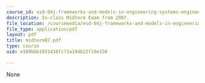 ```yaml
---
course_id: esd-04j-frameworks-and-models-in-engineering-systems-engineering-system-design-spring-2007
description: In-class Midterm Exam from 2007.
file_location: /coursemedia/esd-04j-frameworks-and-models-in-engineering-systems-engineering-system-design-spring-2007/e189bbb1931438fc73a19db22f19e150_midterm07.pdf
file_type: application/pdf
layout: pdf
title: midterm07.pdf
type: course
uid: e189bbb1931438fc73a19db22f19e150

---
```

None